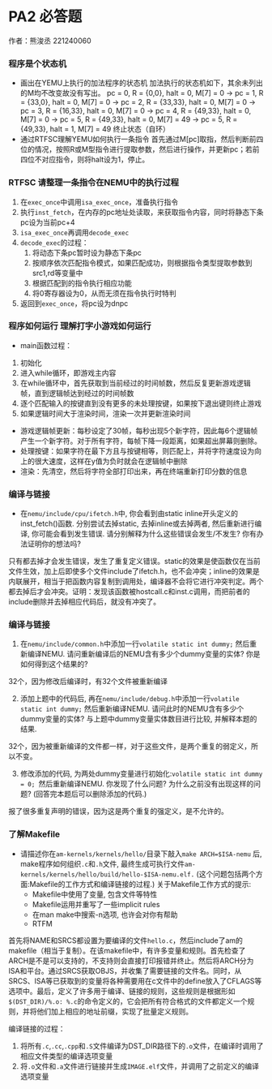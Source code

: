 # PA2 必答题
作者：熊浚丞 221240060
### 程序是个状态机
- 画出在YEMU上执行的加法程序的状态机
加法执行的状态机如下，其余未列出的M均不改变故没有写出。
pc = 0, R = {0,0}, halt = 0, M[7] = 0 ->
pc = 1, R = {33,0}, halt = 0, M[7] = 0 ->
pc = 2, R = {33,33}, halt = 0, M[7] = 0 ->
pc = 3, R = {16,33}, halt = 0, M[7] = 0 ->
pc = 4, R = {49,33}, halt = 0, M[7] = 0 ->
pc = 5, R = {49,33}, halt = 0, M[7] = 49 ->
pc = 5, R = {49,33}, halt = 1, M[7] = 49 终止状态（自环）
- 通过RTFSC理解YEMU如何执行一条指令
首先通过M[pc]取指，然后判断前四位的情况，按照R或M型指令进行提取参数，然后进行操作，并更新pc；若前四位不对应指令，则将halt设为1，停止。
### RTFSC 请整理一条指令在NEMU中的执行过程
1. 在`exec_once`中调用`isa_exec_once`，准备执行指令
2. 执行`inst_fetch`，在内存的pc地址处读取，来获取指令内容，同时将静态下条pc设为当前pc+4
3. `isa_exec_once`再调用`decode_exec`
4. `decode_exec`的过程：
   1. 将动态下条pc暂时设为静态下条pc
   2. 按顺序依次匹配指令模式，如果匹配成功，则根据指令类型提取参数到src1,rd等变量中
   3. 根据匹配到的指令执行相应功能
   4. 将0寄存器设为0，从而无须在指令执行时特判
5. 返回到`exec_once`，将pc设为dnpc
### 程序如何运行 理解打字小游戏如何运行
- main函数过程：
1. 初始化
2. 进入while循环，即游戏主内容
3. 在while循环中，首先获取到当前经过的时间帧数，然后反复更新游戏逻辑帧，直到逻辑帧达到经过的时间帧数
4. 逐个匹配输入的按键直到没有更多的未处理按键，如果按下退出键则终止游戏
5. 如果逻辑时间大于渲染时间，渲染一次并更新渲染时间
- 游戏逻辑帧更新：每秒设定了30帧，每秒出现5个新字符，因此每6个逻辑帧产生一个新字符。对于所有字符，每帧下降一段距离，如果超出屏幕则删除。
- 处理按键：如果字符在最下方且与按键相等，则匹配上，并将字符速度设为向上的很大速度，这样在y值为负时就会在逻辑帧中删除
- 渲染：先清空，然后将字符全部打印出来，再在终端重新打印分数的信息

### 编译与链接
- 在`nemu/include/cpu/ifetch.h`中, 你会看到由static inline开头定义的inst_fetch()函数. 分别尝试去掉static, 去掉inline或去掉两者, 然后重新进行编译, 你可能会看到发生错误. 请分别解释为什么这些错误会发生/不发生? 你有办法证明你的想法吗?
  
只有都去掉才会发生错误，发生了重复定义错误。static的效果是使函数仅在当前文件生效，加上后即使多个文件include了ifetch.h，也不会冲突；inline的效果是内联展开，相当于把函数内容复制到调用处，编译器不会将它进行冲突判定。两个都去掉后才会冲突。证明：发现该函数被hostcall.c和inst.c调用，而把前者的include删除并去掉相应代码后，就没有冲突了。
### 编译与链接
1. 在`nemu/include/common.h`中添加一行`volatile static int dummy;` 然后重新编译NEMU. 请问重新编译后的NEMU含有多少个dummy变量的实体? 你是如何得到这个结果的?
   
32个，因为修改后编译时，有32个文件被重新编译

2. 添加上题中的代码后, 再在`nemu/include/debug.h`中添加一行`volatile static int dummy;` 然后重新编译NEMU. 请问此时的NEMU含有多少个dummy变量的实体? 与上题中dummy变量实体数目进行比较, 并解释本题的结果.
   
32个，因为被重新编译的文件都一样，对于这些文件，是两个重复的弱定义，所以不变。

3. 修改添加的代码, 为两处dummy变量进行初始化:`volatile static int dummy = 0; `然后重新编译NEMU. 你发现了什么问题? 为什么之前没有出现这样的问题? (回答完本题后可以删除添加的代码.)

报了很多重复声明的错误，因为这是两个重复的强定义，是不允许的。
### 了解Makefile
- 请描述你在`am-kernels/kernels/hello/`目录下敲入`make ARCH=$ISA-nemu` 后, make程序如何组织`.c`和`.h`文件, 最终生成可执行文件`am-kernels/kernels/hello/build/hello-$ISA-nemu.elf.` (这个问题包括两个方面:Makefile的工作方式和编译链接的过程.) 关于Makefile工作方式的提示:
  - Makefile中使用了变量, 包含文件等特性
  - Makefile运用并重写了一些implicit rules
  - 在man make中搜索-n选项, 也许会对你有帮助
  - RTFM

首先将NAME和SRCS都设置为要编译的文件`hello.c`，然后include了am的makefile（相当于复制）。在该makefile中，有许多变量和规则。首先检查了ARCH是不是可以支持的，不支持则会直接打印报错并终止。然后将ARCH分为ISA和平台。通过SRCS获取OBJS，并收集了需要链接的文件名。同时，从SRCS、ISA等已获取到的变量将各种需要用在c文件中的define放入了CFLAGS等选项中。最后，定义了许多用于编译、链接的规则，这些规则是根据形如`$(DST_DIR)/%.o: %.c`的命令定义的，它会把所有符合格式的文件都定义一个规则，并将他们加上相应的地址前缀，实现了批量定义规则。

编译链接的过程：
1. 将所有`.c`,`.cc`,`.cpp`和`.S`文件编译为DST_DIR路径下的`.o`文件，在编译时调用了相应文件类型的编译选项变量
2. 将`.o`文件和`.a`文件进行链接并生成`IMAGE.elf`文件，并调用了之前定义的编译选项变量